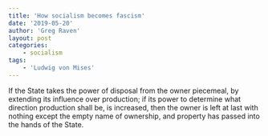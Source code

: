 ```yaml
---
title: 'How socialism becomes fascism'
date: '2019-05-20'
author: 'Greg Raven'
layout: post
categories:
    - socialism
tags:
    - 'Ludwig von Mises'
---
```


If the State takes the power of disposal from the owner piecemeal, by extending its influence over production; if its power to determine what direction production shall be, is increased, then the owner is left at last with nothing except the empty name of ownership, and property has passed into the hands of the State.
